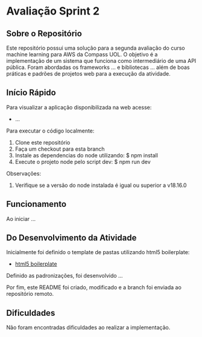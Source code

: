 # Avaliação Sprint 2

## Sobre o Repositório

Este repositório possui uma solução para a segunda avaliação do curso machine learning para AWS da Compass UOL. O objetivo é a implementação de um sistema que funciona como intermediário de uma API pública. Foram abordadas os frameworks ... e bibliotecas ... além de boas práticas e padrões de projetos web para a execução da atividade.

## Início Rápido

Para visualizar a aplicação disponibilizada na web acesse:
* ...

Para executar o código localmente:
1. Clone este repositório
2. Faça um checkout para esta branch
3. Instale as dependencias do node utilizando: $ npm install
3. Execute o projeto node pelo script dev: $ npm run dev

Observações:
1. Verifique se a versão do node instalada é igual ou superior a v18.16.0

## Funcionamento

Ao iniciar ...

## Do Desenvolvimento da Atividade

Inicialmente foi definido o template de pastas utilizando html5 boilerplate:

* [html5 boilerplate](https://github.com/h5bp/html5-boilerplate/)

Definido as padronizações, foi desenvolvido ...

Por fim, este README foi criado, modificado e a branch foi enviada ao repositório remoto.

## Dificuldades

Não foram encontradas dificuldades ao realizar a implementação.